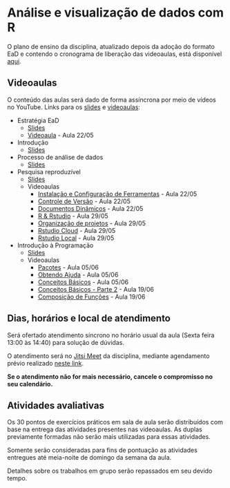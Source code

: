 # Análise e visualização de dados com R

O plano de ensino da disciplina, atualizado depois da adoção do formato EaD e contendo o cronograma de liberação das videoaulas, está disponível [aqui](plano_ensino_2020-05-11.pdf).

## Videoaulas

O conteúdo das aulas será dado de forma assíncrona por meio de vídeos no YouTube. Links para os [slides](https://analise-viz-dados-master.github.io/slides/) e [videoaulas](https://www.youtube.com/playlist?list=PLJ0lWggozkU3cuZdatszs2IFYB3hYUVyE):

* Estratégia EaD
    * [Slides](https://analise-viz-dados-master.github.io/slides/99_ead)
    * [Videoaula](https://www.youtube.com/watch?v=8SCUW1D1ClA) - Aula 22/05
* Introdução
    * [Slides](https://analise-viz-dados-master.github.io/slides/01_intro)
* Processo de análise de dados 
    * [Slides](https://analise-viz-dados-master.github.io/slides/02_analise-dados)
* Pesquisa reproduzível 
    * [Slides](https://analise-viz-dados-master.github.io/slides/03_pesquisa-reproduzivel)
    * Videoaulas
        * [Instalação e Configuração de Ferramentas](https://www.youtube.com/watch?v=R3S8azThMYU) - Aula 22/05
        * [Controle de Versão](https://www.youtube.com/watch?v=mDYoTC6fJ8E) - Aula 22/05
        * [Documentos Dinâmicos](https://www.youtube.com/watch?v=gHN4Dw4mx7o) - Aula 22/05
        * [R & Rstudio](https://www.youtube.com/watch?v=jUQ3LymTHhc) - Aula 29/05
        * [Organização de projetos](https://www.youtube.com/watch?v=0xNtq0adKbA) - Aula 29/05
        * [Rstudio Cloud](https://www.youtube.com/watch?v=eZHEwo81758) - Aula 29/05
        * [Rstudio Local](https://www.youtube.com/watch?v=Ra8pFY1P4zU) - Aula 29/05
* Introdução à Programação
    * [Slides](https://analise-viz-dados-master.github.io/slides/04_intro-programacao.html)
    * Videoaulas
        * [Pacotes](https://www.youtube.com/watch?v=KMeqjCJQTbI) - Aula 05/06
        * [Obtendo Ajuda](https://www.youtube.com/watch?v=EqpCRTR_sew) - Aula 05/06
        * [Conceitos Básicos](https://www.youtube.com/watch?v=3DDbx0aC0L0) - Aula 05/06
        * [Conceitos Básicos - Parte 2](https://www.youtube.com/watch?v=eWZyjHrGOPc&list=PLJ0lWggozkU3cuZdatszs2IFYB3hYUVyE) - Aula 19/06
        * [Composição de Funções](https://www.youtube.com/watch?v=EakK9SO1ySQ&list=PLJ0lWggozkU3cuZdatszs2IFYB3hYUVyE) - Aula 19/06

## Dias, horários e local de atendimento

Será ofertado atendimento síncrono no horário usual da aula (Sexta feira 13:00 às 14:40) para solução de dúvidas. 

O atendimento será no [Jitsi Meet](https://meet.jit.si/CSAP2020-R) da disciplina, mediante agendamento prévio realizado [neste link](https://meetings.hubspot.com/fjunior-alves-oliveira).

__Se o atendimento não for mais necessário, cancele o compromisso no seu calendário.__

## Atividades avaliativas

Os 30 pontos de exercícios práticos em sala de aula serão distribuídos com base na entrega das atividades presentes nas videoaulas. As duplas previamente formadas não serão mais utilizadas para essas atividades.

Somente serão consideradas para fins de pontuação as atividades entregues até meia-noite de domingo da semana da aula.

Detalhes sobre os trabalhos em grupo serão repassados em seu devido tempo.